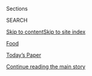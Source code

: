 <div id="app">

<div>

<div class="NYTAppHideMasthead css-zz1s19 e1suatyy0">

<div class="section css-ui9rw0 e1suatyy2">

<div class="css-11hrj97 er09x8g0">

<div class="css-6n7j50">

</div>

<span class="css-1dv1kvn">Sections</span>

<div class="css-10488qs">

<span class="css-1dv1kvn">SEARCH</span>

</div>

[Skip to content](#site-content)[Skip to site
index](#site-index)

</div>

<div id="masthead-section-label" class="css-1fnb9ct eaxe0e00">

[Food](https://www.nytimes.com/section/food)

</div>

<div class="css-10698na e1huz5gh0">

</div>

</div>

<div id="masthead-bar-one" class="section hasLinks css-15hmgas e1csuq9d3">

<div class="css-uqyvli e1csuq9d0">

</div>

<div class="css-1uqjmks e1csuq9d1">

</div>

<div class="css-9e9ivx">

[](https://myaccount.nytimes.com/auth/login?response_type=cookie&client_id=vi)

</div>

<div class="css-1bvtpon e1csuq9d2">

[Today’s Paper](https://www.nytimes.com/section/todayspaper)

</div>

</div>

</div>

</div>

<div data-aria-hidden="false">

<div id="site-content" data-role="main">

<div id="top-wrapper" class="css-15p45cc eaca97t0" type="top">

<div id="top-slug" class="css-19x0jxb eaca97t1" hidden="">

Advertisement

</div>

[Continue reading the main
story](#after-top)

<div class="ad top-wrapper" style="text-align:center;height:100%;display:block;min-height:90px">

<div id="top" class="place-ad" data-position="top" data-size-key="top">

</div>

</div>

<div id="after-top">

</div>

</div>

<div id="collection-food" class="section css-15h4p1b e9abtgs0">

<div class="css-1j21atc e1svk9qx1">

<div class="css-fmiefx e1svk9qx2">

<div class="css-1hk7r2m eu54l5x0">

<div id="sponsor-wrapper" class="css-7a1pgi eaca97t0" type="sponsor" hidden="">

<div id="sponsor-slug" class="css-1l4mleb eaca97t1" hidden="">

Supported by

</div>

[Continue reading the main
story](#after-sponsor)

<div id="sponsor" class="ad sponsor-wrapper" style="text-align:left;height:100%;display:block">

</div>

<div id="after-sponsor">

</div>

</div>

</div>

</div>

<div class="css-nfcc9b e1svk9qx3">

<div class="css-vl9dhg e1svk9qx5">

<div class="css-1nrhkj6 e1svk9qx6">

# Food

<div class="follow-button-placeholder" data-collection-id="">

</div>

</div>

</div>

</div>

</div>

1.  [Wine, Beer & Cocktails](/section/food/drinks)
2.  [Restaurant
Reviews](/reviews/dining)

<div class="css-6knu33 eoqylgt0">

<div class="supplemental-header">

<div class="module-body">

<div style="max-width:100%;margin:0 auto">

<div class="css-191iepd" data-id="100000005404864" data-slug="cooking-search" style="max-width:1050px">

</div>

</div>

</div>

</div>

</div>

<div class="css-4svvz1 ekkqrpp0">

<div id="collection-highlights-container" class="section css-18l1u7x e46isfb1">

<div class="css-m1whxf ekkqrpp1">

## Highlights

1.  ![<span class="css-1nk1g0h e1oaj3zl2"><span class="css-1dv1kvn">Credit</span>Linda
    Xiao for The New York Times. Food Stylist: Monica
    Pierini.</span>](https://static01.nyt.com/images/2020/08/05/dining/31Appe1/merlin_174968421_376ca7c2-8fbb-405b-95ab-a08b89e65471-threeByTwoMediumAt2X.jpg)
    
    <div class="css-xbztij">
    
    <div class="css-1hyfx7x">
    
    [![](https://static01.nyt.com/images/2020/08/05/dining/31Appe1/merlin_174968421_376ca7c2-8fbb-405b-95ab-a08b89e65471-thumbStandard.jpg)](/2020/07/31/dining/farro-corn-chickpea-salad-recipe.html)
    
    </div>
    
    ### A Good Appetite
    
    ## [Chewy Meets Crispy in This Summery Salad](/2020/07/31/dining/farro-corn-chickpea-salad-recipe.html)
    
    This satisfying bowl gets its bite from farro, its crunch from
    spiced chickpeas, and its sweetness from roasted corn and slivered
    fennel.
    
    <span class="css-me3p27"></span><span class="css-1dydysp e4e4i5l3"></span><span class="css-9voj2j">By
    <span class="css-1baulvz last-byline" itemprop="name">Melissa
    Clark</span></span>
    
    </div>

2.  1.  ![<span class="css-1nk1g0h e1oaj3zl2"><span class="css-1dv1kvn">Credit</span>Lelanie
        Foster for The New York
        Times</span>](https://static01.nyt.com/images/2020/08/05/dining/05fishmarket1/05fishmarket1-jumbo.jpg)
        
        <div class="css-1r9cexg">
        
        <div class="css-1ox3lt4">
        
        [![](https://static01.nyt.com/images/2020/08/05/dining/05fishmarket1/05fishmarket1-thumbStandard.jpg)](/2020/07/30/dining/famous-fish-market-harlem.html)
        
        </div>
        
        ## [A Harlem Restaurant That’s Withstood Gentrification, a Pandemic and Time](/2020/07/30/dining/famous-fish-market-harlem.html)
        
        Long lines are still forming at Famous Fish Market, a
        Black-owned business that’s been in the same family for nearly
        50
        years.
        
        <span class="css-me3p27"></span><span class="css-1dydysp e4e4i5l3"></span><span class="css-9voj2j">By
        <span class="css-1baulvz last-byline" itemprop="name">Kayla
        Stewart</span></span>
        
        </div>
    
    2.  ![<span class="css-1nk1g0h e1oaj3zl2"><span class="css-1dv1kvn">Credit</span>Tony
        Cenicola/The New York
        Times</span>](https://static01.nyt.com/images/2020/07/08/dining/08Next-a/merlin_173938650_0f69f93f-76ba-44ec-b62a-5dc7c457e5ff-threeByTwoMediumAt2X.jpg)
        
        <div class="css-1r9cexg">
        
        <div class="css-1ox3lt4">
        
        [![](https://static01.nyt.com/images/2020/07/08/dining/08Next-a/merlin_173938650_0f69f93f-76ba-44ec-b62a-5dc7c457e5ff-thumbStandard.jpg)](/2020/07/30/dining/drinks/wine-school-verdicchio-di-matelica.html)
        
        </div>
        
        ### Wine School
        
        ## [What Is a Great Wine? Verdicchio di Matelica Has Some Ideas](/2020/07/30/dining/drinks/wine-school-verdicchio-di-matelica.html)
        
        This Italian white doesn’t necessarily follow the conventions of
        greatness, but it raises questions worth
        considering.
        
        <span class="css-me3p27"></span><span class="css-1dydysp e4e4i5l3"></span><span class="css-9voj2j">By
        <span class="css-1baulvz last-byline" itemprop="name">Eric
        Asimov</span></span>
        
        </div>
    
    3.  ![<span class="css-1nk1g0h e1oaj3zl2"><span class="css-1dv1kvn">Credit</span>Kristoffer
        Paulsen for The New York
        Times</span>](https://static01.nyt.com/images/2020/07/29/dining/28fare1/merlin_174758739_a4877efc-01ca-4572-83a6-9213dc8aab01-threeByTwoMediumAt2X.jpg)
        
        <div class="css-1r9cexg">
        
        <div class="css-1ox3lt4">
        
        [![](https://static01.nyt.com/images/2020/07/29/dining/28fare1/merlin_174758739_a4877efc-01ca-4572-83a6-9213dc8aab01-thumbStandard.jpg)](/2020/07/28/dining/melbourne-restaurants-coronavirus.html)
        
        </div>
        
        ### Critic’s Notebook
        
        ## [The Pandemic Could End the Age of Midpriced Dining](/2020/07/28/dining/melbourne-restaurants-coronavirus.html)
        
        When Melbourne restaurants reopened after lockdown, owners got
        creative, and dinner got far more
        expensive.
        
        <span class="css-me3p27"></span><span class="css-1dydysp e4e4i5l3"></span><span class="css-9voj2j">By
        <span class="css-1baulvz last-byline" itemprop="name">Besha
        Rodell</span></span>
        
        </div>

</div>

<div class="css-1xdhyk6 e46isfb0">

<div class="css-zk12ih ef6si7p0">

1.  ![<span class="css-1hhnwbi e1oaj3zl2"><span class="css-1dv1kvn">Credit</span>Joshua
    Lott for The New York
    Times</span>](https://static01.nyt.com/images/2020/07/29/dining/29virus-ever2/29virus-ever2-videoLarge.jpg)
    
    <div class="css-10wtrbd">
    
    ## [How to Open a Top-Tier Restaurant in a Pandemic? Rethink Everything](/2020/07/28/dining/ever-chicago-restaurant-coronavirus.html)
    
    This one, Ever, debuts Tuesday in Chicago with a pricey tasting menu
    and a world-class chef. But on the road to its opening, lofty
    visions have met hard
    reality.
    
    <span class="css-me3p27"></span><span class="css-1dydysp e4e4i5l3"></span><span class="css-9voj2j">By
    <span class="css-1baulvz last-byline" itemprop="name">Mark
    Caro</span></span>
    
    </div>

2.  ### Wine School
    
    ![<span class="css-1hhnwbi e1oaj3zl2"><span class="css-1dv1kvn">Credit</span>Tony
    Cenicola/The New York
    Times</span>](https://static01.nyt.com/images/2020/08/05/dining/05Next-a/05Next-a-videoLarge.jpg)
    
    <div class="css-10wtrbd">
    
    ## [Revisiting Zinfandel From a Less Brawny Angle](/2020/07/30/dining/drinks/wine-school-assignment-zinfandel.html)
    
    Do zins needs to be alcoholic to be good? A few are made in a more
    restrained style. Do they have much to say, or have they sacrificed
    personality?
    
    <span class="css-me3p27"></span><span class="css-1dydysp e4e4i5l3"></span><span class="css-9voj2j">By
    <span class="css-1baulvz last-byline" itemprop="name">Eric
    Asimov</span></span>
    
    </div>

3.  ### From the Pantry
    
    ![<span class="css-1hhnwbi e1oaj3zl2"><span class="css-1dv1kvn">Credit</span>Melissa
    Clark/The New York
    Times</span>](https://static01.nyt.com/images/2020/07/29/dining/29Pantry-blog/merlin_175074264_18ba7c62-bb49-492e-9163-8774b2b21697-videoLarge.jpg)
    
    <div class="css-10wtrbd">
    
    ## [This Watermelon Salad Is Meant for Hot Days](/2020/07/29/dining/watermelon-salad-recipe.html)
    
    You can use any kind of pickled chiles in this refreshing summery
    dish.
    
    <span class="css-me3p27"></span><span class="css-1dydysp e4e4i5l3"></span><span class="css-9voj2j">By
    <span class="css-1baulvz last-byline" itemprop="name">Melissa
    Clark</span></span>
    
    </div>

4.  ### off the menu
    
    ![<span class="css-1hhnwbi e1oaj3zl2"><span class="css-1dv1kvn">Credit</span>Stephen
    Speranza for The New York
    Times</span>](https://static01.nyt.com/images/2020/07/29/dining/29off1/29off1-videoLarge-v2.jpg)
    
    <div class="css-10wtrbd">
    
    ## [Kokomo, With a Caribbean-Influenced Menu, Opens](/2020/07/28/dining/nyc-restaurant-news.html)
    
    The latest from the Little Tong team, Uighur food in Lower
    Manhattan, and more restaurant
    news.
    
    <span class="css-me3p27"></span><span class="css-1dydysp e4e4i5l3"></span><span class="css-9voj2j">By
    <span class="css-1baulvz last-byline" itemprop="name">Florence
    Fabricant</span></span>
    
    </div>

5.  ![<span class="css-1hhnwbi e1oaj3zl2"><span class="css-1dv1kvn">Credit</span>Johnny
    Miller for The New York Times. Food Stylist: Rebecca
    Jurkevich.</span>](https://static01.nyt.com/images/2020/07/29/dining/27yogurt/27yogurt-videoLarge.jpg)
    
    <div class="css-10wtrbd">
    
    ## [Finding Balance in a Summer Side](/2020/07/27/dining/cucumbers-yogurt-recipe.html)
    
    Crunchy cucumbers meet creamy yogurt in this cold-marinated cucumber
    salad.
    
    <span class="css-me3p27"></span><span class="css-1dydysp e4e4i5l3"></span><span class="css-9voj2j">By
    <span class="css-1baulvz last-byline" itemprop="name">Yewande
    Komolafe</span></span>
    
    </div>

</div>

</div>

<div class="css-1xdhyk6 e46isfb0">

<div class="css-zk12ih ef6si7p0">

1.  ![<span class="css-1hhnwbi e1oaj3zl2"><span class="css-1dv1kvn">Credit</span>Andrew
    Scrivani for The New York
    Times</span>](https://static01.nyt.com/images/2020/07/29/dining/27Otto1/27Otto1-videoLarge.jpg)
    
    <div class="css-10wtrbd">
    
    ## [A Breakfast Crumble for Early Birds With a Sweet Tooth](/2020/07/27/dining/breakfast-crumble-recipe.html)
    
    What started out as French toast, a morning favorite at Yotam
    Ottolenghi’s house, evolved into this warm, fruity
    treat.
    
    <span class="css-me3p27"></span><span class="css-1dydysp e4e4i5l3"></span><span class="css-9voj2j">By
    <span class="css-1baulvz last-byline" itemprop="name">Yotam
    Ottolenghi</span></span>
    
    </div>

2.  ![<span class="css-1hhnwbi e1oaj3zl2"><span class="css-1dv1kvn">Credit</span>Tara
    Donne for The New York Times. Food Stylist: Chris
    Lanier.</span>](https://static01.nyt.com/images/2020/07/29/dining/29Ribs4/29Ribs4-videoLarge-v2.jpg)
    
    <div class="css-10wtrbd">
    
    ## [6 Steps to the Best Barbecued Ribs](/2020/07/24/dining/bbq-ribs-recipe.html)
    
    A backyard grill can easily produce the spicy, smoky slabs that for
    many are barbecue’s ultimate
    prize.
    
    <span class="css-me3p27"></span><span class="css-1dydysp e4e4i5l3"></span><span class="css-9voj2j">By
    <span class="css-1baulvz last-byline" itemprop="name">Steven
    Raichlen</span></span>
    
    </div>

3.  ![<span class="css-1hhnwbi e1oaj3zl2"><span class="css-1dv1kvn">Credit</span>Johnny
    Miller for The New York Times. Food Stylist: Rebecca
    Jurkevich</span>](https://static01.nyt.com/images/2020/07/29/dining/27Cherry/merlin_174807387_e7b67a2d-7147-4b55-90a3-108ee9cfdff8-videoLarge.jpg)
    
    <div class="css-10wtrbd">
    
    ## [Cherries Belong in More Than Pie](/2020/07/24/dining/cherry-salad-recipe.html)
    
    Turn them into something savory, alongside charred scallions and
    creamy raw
    pistachios.
    
    <span class="css-me3p27"></span><span class="css-1dydysp e4e4i5l3"></span><span class="css-9voj2j">By
    <span class="css-1baulvz last-byline" itemprop="name">Angela
    Dimayuga</span></span>
    
    </div>

4.  ![<span class="css-1hhnwbi e1oaj3zl2"><span class="css-1dv1kvn">Credit</span>Brittainy
    Newman for The New York
    Times</span>](https://static01.nyt.com/images/2020/07/22/dining/21Buford1/21Buford1-videoLarge.jpg)
    
    <div class="css-10wtrbd">
    
    ## [Zooming In on Bill Buford’s Latest Obsession](/2020/07/21/dining/bill-buford-dirt-book-chicken-recipe.html)
    
    The author spent more than a decade seeking the heart of French
    cuisine for his new book, “Dirt.” But in quarantine, he just wants
    to make the perfect
    chicken.
    
    <span class="css-me3p27"></span><span class="css-1dydysp e4e4i5l3"></span><span class="css-9voj2j">By
    <span class="css-1baulvz last-byline" itemprop="name">Pete
    Wells</span></span>
    
    </div>

5.  ### Front Burner
    
    ![<span class="css-1hhnwbi e1oaj3zl2"><span class="css-1dv1kvn">Credit</span>Oak
    and
    Melanin</span>](https://static01.nyt.com/images/2020/07/29/dining/27burner-vodka/27burner-vodka-videoLarge.jpg)
    
    <div class="css-10wtrbd">
    
    ## [A Vodka for Gin Lovers](/2020/07/27/dining/amass-vodka.html)
    
    Amass, distilled in Copenhagen, delivers floral notes for that
    martini or tonic drink, without gin’s lash of
    juniper.
    
    <span class="css-me3p27"></span><span class="css-1dydysp e4e4i5l3"></span><span class="css-9voj2j">By
    <span class="css-1baulvz last-byline" itemprop="name">Florence
    Fabricant</span></span>
    
    </div>

</div>

</div>

</div>

<div id="mid1-wrapper" class="css-1mn4oms eaca97t0" type="rank">

<div id="mid1-slug" class="css-1tag3rd eaca97t1">

Advertisement

</div>

[Continue reading the main
story](#after-mid1)

<div id="mid1" class="ad mid1-wrapper" style="text-align:center;height:100%;display:block">

</div>

<div id="after-mid1">

</div>

</div>

</div>

<div class="css-185go5a e1o5byef0">

<div class="css-15cbhtu">

  - [Latest](#stream-panel)
  - <span class="css-6n7j50">Search</span>
    <div class="control">
    <div class="label-container css-1dv1kvn">
    Search
    </div>
    <div class="css-wm4t3d">
    **<span id="clear-search-input" class="css-1dv1kvn">Clear this text
    input</span>
    </div>
    </div>
    <span class="css-1iovbfw"></span>

<div id="stream-panel" class="section css-8msx5b e1jz0cab1">

<div class="css-13mho3u">

1.  
    
    <div class="css-1cp3ece">
    
    <div class="css-1l4spti">
    
    [](/2020/08/01/at-home/coronavirus-make-pizza-on-a-grill.html)
    
    <div class="css-79elbk">
    
    ![](https://static01.nyt.com/images/2020/08/02/multimedia/02ah-grilledpizza1/02ah-grilledpizza1-thumbWide.jpg?quality=75&auto=webp&disable=upscale)
    
    </div>
    
    ## Make Pizza … On Your Grill
    
    Bear with us. We know this sounds bonkers, but it really does work.
    
    <div class="css-1nqbnmb ea5icrr0">
    
    By <span class="css-1n7hynb">Amelia
    Nierenberg</span>
    
    </div>
    
    </div>
    
    <div class="css-1lc2l26 e1xfvim33">
    
    </div>
    
    </div>

2.  
    
    <div class="css-1cp3ece">
    
    <div class="css-1l4spti">
    
    [](/2020/07/31/at-home/newsletter.html)
    
    <div class="css-79elbk">
    
    ![](https://static01.nyt.com/images/2020/07/31/arts/30go-gos/30go-gos-thumbWide.jpg?quality=75&auto=webp&disable=upscale)
    
    </div>
    
    ### <span class="css-m70j1g">at home newsletter</span>
    
    ## This Week, Clean Your Stove
    
    Some straightforward advice for a reader who feels directionless
    
    <div class="css-1nqbnmb ea5icrr0">
    
    By <span class="css-1n7hynb">Sam
    Sifton</span>
    
    </div>
    
    </div>
    
    <div class="css-1lc2l26 e1xfvim33">
    
    </div>
    
    </div>

3.  
    
    <div class="css-1cp3ece">
    
    <div class="css-1l4spti">
    
    [](/2020/07/31/nyregion/nello-liquor-license-suspended.html)
    
    <div class="css-79elbk">
    
    ![](https://static01.nyt.com/images/2020/07/31/nyregion/31nyvirus-nello1/31nyvirus-nello1-thumbWide.jpg?quality=75&auto=webp&disable=upscale)
    
    </div>
    
    ## Nello, Beloved by Rich New Yorkers, Is Dinged Over Illicit Indoor Dining
    
    The Upper East Side restaurant was accused of serving eight people
    inside, violating New York’s orders.
    
    <div class="css-1nqbnmb ea5icrr0">
    
    By <span class="css-1n7hynb">Michael
    Gold</span>
    
    </div>
    
    </div>
    
    <div class="css-1lc2l26 e1xfvim33">
    
    </div>
    
    </div>

4.  
    
    <div class="css-1cp3ece">
    
    <div class="css-1l4spti">
    
    [](/2020/07/31/dining/low-key-cooking.html)
    
    <div class="css-79elbk">
    
    ![](https://static01.nyt.com/images/2020/08/02/dining/as-ginger-lime-chicken/as-ginger-lime-chicken-thumbWide.jpg?quality=75&auto=webp&disable=upscale)
    
    </div>
    
    ## Low-Key Cooking
    
    These recipes are simple and satisfying enough for those sweet and
    drowsy August days.
    
    <div class="css-1nqbnmb ea5icrr0">
    
    By <span class="css-1n7hynb">Emily
    Weinstein</span>
    
    </div>
    
    </div>
    
    <div class="css-1lc2l26 e1xfvim33">
    
    </div>
    
    </div>

5.  
    
    <div class="css-1cp3ece">
    
    <div class="css-1l4spti">
    
    [](/2020/07/31/dining/what-to-cook-this-weekend.html)
    
    <div class="css-79elbk">
    
    ![](https://static01.nyt.com/images/2020/08/02/magazine/02mag-eat/02mag-eat-thumbWide.jpg?quality=75&auto=webp&disable=upscale)
    
    </div>
    
    ## What to Cook This Weekend
    
    Let Gabrielle Hamilton’s latest recipe, for eggplant croquettes,
    give your cooking new life.
    
    <div class="css-1nqbnmb ea5icrr0">
    
    By <span class="css-1n7hynb">Sam
    Sifton</span>
    
    </div>
    
    </div>
    
    <div class="css-1lc2l26 e1xfvim33">
    
    </div>
    
    </div>

6.  
    
    <div class="css-1cp3ece">
    
    <div class="css-1l4spti">
    
    [](/2020/07/30/t-magazine/the-t-list-five-things-we-recommend-this-week.html)
    
    <div class="css-79elbk">
    
    ![](https://static01.nyt.com/images/2020/07/31/t-magazine/29tmag-newsletter-slide-8YU1-print/29tmag-newsletter-slide-8YU1-thumbWide.jpg?quality=75&auto=webp&disable=upscale)
    
    </div>
    
    ## The T List: Five Things We Recommend This Week
    
    Farm dining, a Parisian floral gallery, Ruth Asawa stamps — and
    more.
    
    <div class="css-1nqbnmb ea5icrr0">
    
    </div>
    
    </div>
    
    <div class="css-1lc2l26 e1xfvim33">
    
    </div>
    
    </div>

7.  
    
    <div class="css-1cp3ece">
    
    <div class="css-1l4spti">
    
    [](/2020/07/30/nyregion/coronavirus-nyc-tourism-restaurants.html)
    
    <div class="css-79elbk">
    
    ![](https://static01.nyt.com/images/2020/08/02/nyregion/02REFER2/00nyvirus-touristfood-thumbWide.jpg?quality=75&auto=webp&disable=upscale)
    
    </div>
    
    ## Food Tourists Trickle In to New York’s Pandemic Dining Scene
    
    Visitors — as long as they don’t come from a quarantine state — are
    enjoying the city’s rooftop bars and sidewalk restaurants.
    
    <div class="css-1nqbnmb ea5icrr0">
    
    By <span class="css-1n7hynb">Alyson
    Krueger</span>
    
    </div>
    
    </div>
    
    <div class="css-1lc2l26 e1xfvim33">
    
    </div>
    
    </div>

8.  
    
    <div class="css-1cp3ece">
    
    <div class="css-1l4spti">
    
    [](/2020/07/29/at-home/newsletter.html)
    
    <div class="css-79elbk">
    
    ![](https://static01.nyt.com/images/2020/07/29/multimedia/29ah-newsletter-top/29ah-newsletter-top-thumbWide.jpg?quality=75&auto=webp&disable=upscale)
    
    </div>
    
    ### <span class="css-m70j1g">At Home Newsletter</span>
    
    ## It’s Time to Head to the Woods
    
    Answering a reader’s question about what to do with vacation time
    when standard travel seems problematic.
    
    <div class="css-1nqbnmb ea5icrr0">
    
    By <span class="css-1n7hynb">Sam
    Sifton</span>
    
    </div>
    
    </div>
    
    <div class="css-1lc2l26 e1xfvim33">
    
    </div>
    
    </div>

9.  
    
    <div class="css-1cp3ece">
    
    <div class="css-1l4spti">
    
    [](/2020/07/29/t-magazine/skye-mcalpine-pasta-cooking.html)
    
    <div class="css-79elbk">
    
    ![](https://static01.nyt.com/images/2020/07/28/t-magazine/27tmag-mcalpine-slide-GUB5/27tmag-mcalpine-slide-GUB5-thumbWide.jpg?quality=75&auto=webp&disable=upscale)
    
    </div>
    
    ### <span class="css-m70j1g">One Good Meal</span>
    
    ## A Food Writer’s Sicilian Pasta Dish — and Tips for Sharing It
    
    Skye McAlpine has made a name for herself serving bountiful meals to
    large groups of friends. During lockdown, she’s discovered the joy
    of cooking for just one or two.
    
    <div class="css-1nqbnmb ea5icrr0">
    
    By <span class="css-1n7hynb">Isabel
    Wilkinson</span>
    
    </div>
    
    </div>
    
    <div class="css-1lc2l26 e1xfvim33">
    
    </div>
    
    </div>

10. 
    
    <div class="css-1cp3ece">
    
    <div class="css-1l4spti">
    
    [](/2020/07/29/dining/what-to-cook-right-now.html)
    
    <div class="css-79elbk">
    
    ![](https://static01.nyt.com/images/2020/08/02/dining/yf-baked-feta/yf-baked-feta-thumbWide.jpg?quality=75&auto=webp&disable=upscale)
    
    </div>
    
    ## What to Cook Right Now
    
    Make a no-recipe recipe for gochujang spaghetti, or follow some more
    formal instruction and prepare a sheet-pan baked feta.
    
    <div class="css-1nqbnmb ea5icrr0">
    
    By <span class="css-1n7hynb">Sam Sifton</span>
    
    </div>
    
    </div>
    
    <div class="css-1lc2l26 e1xfvim33">
    
    </div>
    
    </div>

<div class="css-13mho3u">

<div class="css-1t62hi8">

<div class="css-1stvaey">

Show
More

<div>

<div style="border:0;clip:rect(0 0 0 0);height:1px;margin:-1px;overflow:hidden;white-space:nowrap;padding:0;width:1px;position:absolute" data-role="log" data-aria-live="assertive">

</div>

<div style="border:0;clip:rect(0 0 0 0);height:1px;margin:-1px;overflow:hidden;white-space:nowrap;padding:0;width:1px;position:absolute" data-role="log" data-aria-live="assertive">

</div>

<div style="border:0;clip:rect(0 0 0 0);height:1px;margin:-1px;overflow:hidden;white-space:nowrap;padding:0;width:1px;position:absolute" data-role="log" data-aria-live="polite">

</div>

<div style="border:0;clip:rect(0 0 0 0);height:1px;margin:-1px;overflow:hidden;white-space:nowrap;padding:0;width:1px;position:absolute" data-role="log" data-aria-live="polite">

</div>

</div>

</div>

</div>

</div>

</div>

<div class="css-g6hk37 supplemental">

<div id="mid2-wrapper" class="css-10wkyv7 eaca97t0" type="lede">

<div id="mid2-slug" class="css-1tag3rd eaca97t1">

Advertisement

</div>

[Continue reading the main
story](#after-mid2)

<div id="mid2" class="ad mid2-wrapper" style="text-align:center;height:100%;display:block;min-height:250px">

</div>

<div id="after-mid2">

</div>

</div>

## Cooking Newsletter

<div class="css-hftqp3">

Get regular updates from NYT Cooking, with recipe suggestions, cooking
tips and shopping advice. And download Cooking for iPhone and iPad in
the [App
Store](https://itunes.apple.com/us/app/nyt-cooking-recipes-from-new/id911422904?mt=8).

</div>

[SIGN UP](/newsletters/signup/CK)

<div id="mktg-wrapper" class="css-oxle51 eaca97t0" type="mktg">

<div id="mktg-slug" class="css-1tag3rd eaca97t1">

Advertisement

</div>

[Continue reading the main
story](#after-mktg)

<div id="mktg" class="ad mktg-wrapper" style="text-align:center;height:100%;display:block">

</div>

<div id="after-mktg">

</div>

</div>

## Follow Us

<div class="module-body">

  - [**<span data-aria-hidden="true">nytfood</span><span class="css-1dv1kvn">twitter
    page for
    nytfood</span>](https://twitter.com/nytfood)
  - [**<span data-aria-hidden="true">nytcooking</span><span class="css-1dv1kvn">instagram
    page for
    nytcooking</span>](https://instagram.com/nytcooking)
  - [**<span data-aria-hidden="true">nytcooking</span><span class="css-1dv1kvn">facebook
    page for
    nytcooking</span>](https://www.facebook.com/nytcooking)
  - [**<span data-aria-hidden="true">nytcooking</span><span class="css-1dv1kvn">pinterest
    page for nytcooking</span>](https://pinterest.com/nytcooking)

</div>

</div>

</div>

</div>

</div>

</div>

</div>

## Site Index

<div>

</div>

## Site Information Navigation

  - [© <span>2020</span> <span>The New York Times
    Company</span>](https://help.nytimes.com/hc/en-us/articles/115014792127-Copyright-notice)

<!-- end list -->

  - [NYTCo](https://www.nytco.com/)
  - [Contact
    Us](https://help.nytimes.com/hc/en-us/articles/115015385887-Contact-Us)
  - [Work with us](https://www.nytco.com/careers/)
  - [Advertise](https://nytmediakit.com/)
  - [T Brand Studio](http://www.tbrandstudio.com/)
  - [Your Ad
    Choices](https://www.nytimes.com/privacy/cookie-policy#how-do-i-manage-trackers)
  - [Privacy](https://www.nytimes.com/privacy)
  - [Terms of
    Service](https://help.nytimes.com/hc/en-us/articles/115014893428-Terms-of-service)
  - [Terms of
    Sale](https://help.nytimes.com/hc/en-us/articles/115014893968-Terms-of-sale)
  - [Site
    Map](https://spiderbites.nytimes.com)
  - [Help](https://help.nytimes.com/hc/en-us)
  - [Subscriptions](https://www.nytimes.com/subscription?campaignId=37WXW)

</div>

</div>
